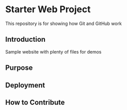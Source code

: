 # Starter Web Project

This repository is for showing how Git and GitHub work

## Introduction

Sample website with plenty of files for demos 

## Purpose 


## Deployment


## How to Contribute 


